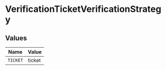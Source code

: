 # VerificationTicketVerificationStrategy


## Values

| Name     | Value    |
| -------- | -------- |
| `TICKET` | ticket   |